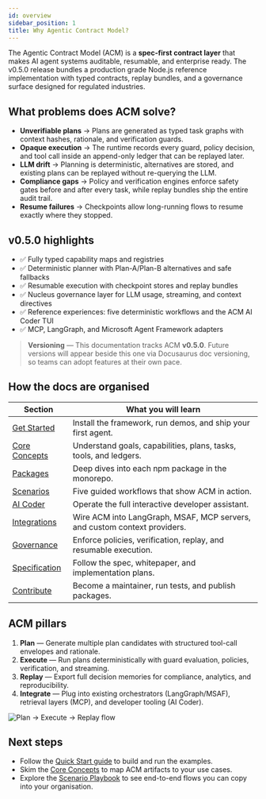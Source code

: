 ```yaml
---
id: overview
sidebar_position: 1
title: Why Agentic Contract Model?
---
```


The Agentic Contract Model (ACM) is a **spec-first contract layer** that makes AI agent systems auditable, resumable, and enterprise ready. The v0.5.0 release bundles a production grade Node.js reference implementation with typed contracts, replay bundles, and a governance surface designed for regulated industries.

## What problems does ACM solve?

- **Unverifiable plans** → Plans are generated as typed task graphs with context hashes, rationale, and verification guards.
- **Opaque execution** → The runtime records every guard, policy decision, and tool call inside an append-only ledger that can be replayed later.
- **LLM drift** → Planning is deterministic, alternatives are stored, and existing plans can be replayed without re-querying the LLM.
- **Compliance gaps** → Policy and verification engines enforce safety gates before and after every task, while replay bundles ship the entire audit trail.
- **Resume failures** → Checkpoints allow long-running flows to resume exactly where they stopped.

## v0.5.0 highlights

- ✅ Fully typed capability maps and registries
- ✅ Deterministic planner with Plan-A/Plan-B alternatives and safe fallbacks
- ✅ Resumable execution with checkpoint stores and replay bundles
- ✅ Nucleus governance layer for LLM usage, streaming, and context directives
- ✅ Reference experiences: five deterministic workflows and the ACM AI Coder TUI
- ✅ MCP, LangGraph, and Microsoft Agent Framework adapters

> **Versioning** — This documentation tracks ACM **v0.5.0**. Future versions will appear beside this one via Docusaurus doc versioning, so teams can adopt features at their own pace.

## How the docs are organised

| Section | What you will learn |
| ------- | ------------------- |
| [Get Started](../get-started/quickstart.md) | Install the framework, run demos, and ship your first agent. |
| [Core Concepts](../core-concepts/introduction.md) | Understand goals, capabilities, plans, tasks, tools, and ledgers. |
| [Packages](../packages/index.md) | Deep dives into each npm package in the monorepo. |
| [Scenarios](../scenarios/examples.md) | Five guided workflows that show ACM in action. |
| [AI Coder](../ai-coder/overview.md) | Operate the full interactive developer assistant. |
| [Integrations](../integrations/overview.md) | Wire ACM into LangGraph, MSAF, MCP servers, and custom context providers. |
| [Governance](../governance/overview.md) | Enforce policies, verification, replay, and resumable execution. |
| [Specification](../specification/overview.md) | Follow the spec, whitepaper, and implementation plans. |
| [Contribute](../contribute/overview.md) | Become a maintainer, run tests, and publish packages. |

## ACM pillars

1. **Plan** — Generate multiple plan candidates with structured tool-call envelopes and rationale.
2. **Execute** — Run plans deterministically with guard evaluation, policies, verification, and streaming.
3. **Replay** — Export full decision memories for compliance, analytics, and reproducibility.
4. **Integrate** — Plug into existing orchestrators (LangGraph/MSAF), retrieval layers (MCP), and developer tooling (AI Coder).

![Plan → Execute → Replay flow](/img/plan-execute-replay.svg)

## Next steps

- Follow the [Quick Start guide](../get-started/quickstart.md) to build and run the examples.
- Skim the [Core Concepts](../core-concepts/introduction.md) to map ACM artifacts to your use cases.
- Explore the [Scenario Playbook](../scenarios/examples.md) to see end-to-end flows you can copy into your organisation.

